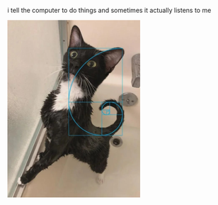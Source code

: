 i tell the computer to do things and sometimes it actually listens to me
<!--START_SECTION:update_image-->
<img src=https://raw.githubusercontent.com/sneakykestrel/sneakykestrel/main/.github/images/mathematically-perfect-kitty.png height="" width="300" align=left alt=kitty />
<!--END_SECTION:update_image-->

